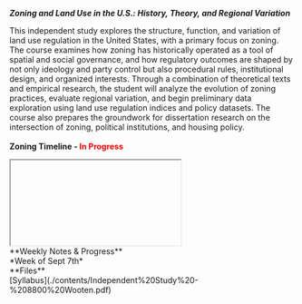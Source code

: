 ***Zoning and Land Use in the U.S.: History, Theory, and Regional Variation***

This independent study explores the structure, function, and variation of land use regulation in the United States, with a primary focus on zoning. The course examines how zoning has historically operated as a tool of spatial and social governance, and how regulatory outcomes are shaped by not only ideology and party control but also procedural rules, institutional design, and organized interests. Through a combination of theoretical texts and empirical research, the student will analyze the evolution of zoning practices, evaluate regional variation, and begin preliminary data exploration using land use regulation indices and policy datasets. The course also prepares the groundwork for dissertation research on the intersection of zoning, political institutions, and housing policy.
<br/>
<br/>
**Zoning Timeline - <span style="color: red;">In Progress</span>**
<br/>
<iframe> 
  src="https://127wt3-warren-wooten.shinyapps.io/timeline/" 
  width="95%" 
  height="600" 
  style="border:1px solid #ccc;">
</iframe>
<br/>
**Weekly Notes & Progress**
<br/>
*Week of Sept 7th*
<br/>
**Files**<br/>
[Syllabus](./contents/Independent%20Study%20-%208800%20Wooten.pdf)



